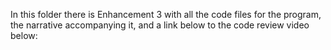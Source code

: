 In this folder there is Enhancement 3 with all the code files for the program, the narrative accompanying it, and a link below to the code review video below:
